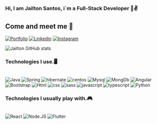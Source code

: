### Hi, I am Jailton Santos, i´m a Full-Stack Developer 👋✌️

## Come and meet me 👊

[![Portfolio](https://img.shields.io/website-up-down-green-red/http/monip.org.svg?label=portfolio&style=for-the-badge&url=https://jailtonaraujo.tech/portfolio)](https://jailtonaraujo.tech/portfolio)
[![Linkedin](https://img.shields.io/badge/LinkedIn-0077B5?style=for-the-badge&logo=linkedin&logoColor=white)](https://www.linkedin.com/in/jailton-araujo-b602041a2/)
[![Instagram](https://img.shields.io/badge/Instagram-E4405F?style=for-the-badge&logo=instagram&logoColor=white)](https://www.instagram.com/jailton9040/)

![Jailton GitHub stats](https://github-readme-stats.vercel.app/api?username=JailtonAraujo&show_icons=true&theme=dracula)

### Technologies I use.🖥️

<div style="display: inline_block"><br/>

   <img alt="Java"  src="https://img.shields.io/badge/Java-ED8B00?style=for-the-badge&logo=java&logoColor=white"/>
   <img alt="Spring"  src="https://img.shields.io/badge/Spring-6DB33F?style=for-the-badge&logo=spring&logoColor=white"/>
    <img alt="hibernate"  src="https://img.shields.io/badge/Hibernate-59666C?style=for-the-badge&logo=Hibernate&logoColor=white"/>
    <img alt="centos"  src="https://img.shields.io/badge/Cent%20OS-262577?style=for-the-badge&logo=CentOS&logoColor=white"/>
   <img alt="Mysql"  src="https://img.shields.io/badge/MySQL-00000F?style=for-the-badge&logo=mysql&logoColor=white"/>
   <img alt="MongDb"  src="https://img.shields.io/badge/MongoDB-4EA94B?style=for-the-badge&logo=mongodb&logoColor=white"/>
   <img alt="Angular"  src="https://img.shields.io/badge/Angular-DD0031?style=for-the-badge&logo=angular&logoColor=white"/>
   <img alt="Bootstrap"  src="https://img.shields.io/badge/Bootstrap-563D7C?style=for-the-badge&logo=bootstrap&logoColor=white"/>
   <img alt="Html"  src="https://img.shields.io/badge/HTML5-E34F26?style=for-the-badge&logo=html5&logoColor=white"/>
   <img alt="css"  src="https://img.shields.io/badge/CSS3-1572B6?style=for-the-badge&logo=css3&logoColor=white"/>
   <img alt="sass"  src="https://img.shields.io/badge/Sass-CC6699?style=for-the-badge&logo=sass&logoColor=white"/>
   <img alt="javascript"  src="https://img.shields.io/badge/JavaScript-F7DF1E?style=for-the-badge&logo=javascript&logoColor=black"/>
   <img alt="typescript"  src="https://img.shields.io/badge/TypeScript-007ACC?style=for-the-badge&logo=typescript&logoColor=white"/>
   <img alt="Python"  src="https://img.shields.io/badge/Python-3776AB?style=for-the-badge&logo=python&logoColor=white"/>
</div>

### Technologies I usually play with.🎮

<div style="display: inline_block"><br/>

   <img alt="React"  src="https://img.shields.io/badge/React-20232A?style=for-the-badge&logo=react&logoColor=61DAFB"/>
   <img alt="Node.JS"  src="https://img.shields.io/badge/Node.js-43853D?style=for-the-badge&logo=node.js&logoColor=white"/>
   <img alt="Flutter"  src="https://img.shields.io/badge/Flutter-02569B?style=for-the-badge&logo=flutter&logoColor=white"/>
</div>
